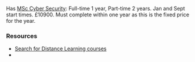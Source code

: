 Has [MSc Cyber Security](https://www.leedsbeckett.ac.uk/courses/cyber-security-msc): Full-time 1 year, Part-time 2 years. Jan and Sept start times. £10900. Must complete within one year as this is the fixed price for the year.

### Resources
- [Search for Distance Learning courses](https://www.leedsbeckett.ac.uk/search/?area=courses&form=partial&f.Distance+Learning%7CcourseHasDistanceLearning=Y&f.Filters%7Cleedsbeckett-courses=Courses&collection=leedsbeckett-meta)
- 